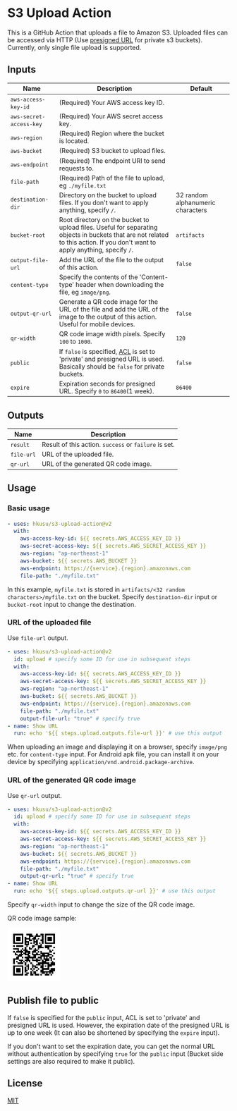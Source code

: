 # S3 Upload Action

This is a GitHub Action that uploads a file to Amazon S3.
Uploaded files can be accessed via HTTP (Use [presigned URL](https://docs.aws.amazon.com/AmazonS3/latest/userguide/ShareObjectPreSignedURL.html) for private s3 buckets).
Currently, only single file upload is supported.

## Inputs

| Name                    | Description                                                                                                                                                                                                        | Default                           |
| ----------------------- | ------------------------------------------------------------------------------------------------------------------------------------------------------------------------------------------------------------------ | --------------------------------- |
| `aws-access-key-id`     | (Required) Your AWS access key ID.                                                                                                                                                                                 |                                   |
| `aws-secret-access-key` | (Required) Your AWS secret access key.                                                                                                                                                                             |                                   |
| `aws-region`            | (Required) Region where the bucket is located.                                                                                                                                                                     |                                   |
| `aws-bucket`            | (Required) S3 bucket to upload files.                                                                                                                                                                              |                                   |
| `aws-endpoint`          | (Required) The endpoint URI to send requests to.                                                                                                                                                                   |                                   |
| `file-path`             | (Required) Path of the file to upload, eg `./myfile.txt`                                                                                                                                                           |                                   |
| `destination-dir`       | Directory on the bucket to upload files. If you don't want to apply anything, specify `/`.                                                                                                                         | 32 random alphanumeric characters |
| `bucket-root`           | Root directory on the bucket to upload files. Useful for separating objects in buckets that are not related to this action. If you don't want to apply anything, specify `/`.                                      | `artifacts`                       |
| `output-file-url`       | Add the URL of the file to the output of this action.                                                                                                                                                              | `false`                           |
| `content-type`          | Specify the contents of the 'Content-type' header when downloading the file, eg `image/png`.                                                                                                                       |                                   |
| `output-qr-url`         | Generate a QR code image for the URL of the file and add the URL of the image to the output of this action. Useful for mobile devices.                                                                             | `false`                           |
| `qr-width`              | QR code image width pixels. Specify `100` to `1000`.                                                                                                                                                               | `120`                             |
| `public`                | If `false` is specified, [ACL](https://docs.aws.amazon.com/AmazonS3/latest/userguide/acl-overview.html#canned-acl) is set to 'private' and presigned URL is used. Basically should be `false` for private buckets. | `false`                           |
| `expire`                | Expiration seconds for presigned URL. Specify `0` to `86400`(1 week).                                                                                                                                              | `86400`                           |

## Outputs

| Name       | Description                                           |
| ---------- | ----------------------------------------------------- |
| `result`   | Result of this action. `success` or `failure` is set. |
| `file-url` | URL of the uploaded file.                             |
| `qr-url`   | URL of the generated QR code image.                   |

## Usage

### Basic usage

```yaml
- uses: hkusu/s3-upload-action@v2
  with:
    aws-access-key-id: ${{ secrets.AWS_ACCESS_KEY_ID }}
    aws-secret-access-key: ${{ secrets.AWS_SECRET_ACCESS_KEY }}
    aws-region: "ap-northeast-1"
    aws-bucket: ${{ secrets.AWS_BUCKET }}
    aws-endpoint: https://{service}.{region}.amazonaws.com
    file-path: "./myfile.txt"
```

In this example, `myfile.txt` is stored in `artifacts/<32 random characters>/myfile.txt` on the bucket.
Specify `destination-dir` input or `bucket-root` input to change the destination.

### URL of the uploaded file

Use `file-url` output.

```yaml
- uses: hkusu/s3-upload-action@v2
  id: upload # specify some ID for use in subsequent steps
  with:
    aws-access-key-id: ${{ secrets.AWS_ACCESS_KEY_ID }}
    aws-secret-access-key: ${{ secrets.AWS_SECRET_ACCESS_KEY }}
    aws-region: "ap-northeast-1"
    aws-bucket: ${{ secrets.AWS_BUCKET }}
    aws-endpoint: https://{service}.{region}.amazonaws.com
    file-path: "./myfile.txt"
    output-file-url: "true" # specify true
- name: Show URL
  run: echo '${{ steps.upload.outputs.file-url }}' # use this output
```

When uploading an image and displaying it on a browser, specify `image/png` etc. for `content-type` input.
For Android apk file, you can install it on your device by specifying `application/vnd.android.package-archive`.

### URL of the generated QR code image

Use `qr-url` output.

```yaml
- uses: hkusu/s3-upload-action@v2
  id: upload # specify some ID for use in subsequent steps
  with:
    aws-access-key-id: ${{ secrets.AWS_ACCESS_KEY_ID }}
    aws-secret-access-key: ${{ secrets.AWS_SECRET_ACCESS_KEY }}
    aws-region: "ap-northeast-1"
    aws-bucket: ${{ secrets.AWS_BUCKET }}
    aws-endpoint: https://{service}.{region}.amazonaws.com
    file-path: "./myfile.txt"
    output-qr-url: "true" # specify true
- name: Show URL
  run: echo '${{ steps.upload.outputs.qr-url }}' # use this output
```

Specify `qr-width` input to change the size of the QR code image.

QR code image sample:

![image](doc/qr.png)

## Publish file to public

If `false` is specified for the `public` input, ACL is set to 'private' and presigned URL is used.
However, the expiration date of the presigned URL is up to one week (It can also be shortened by specifying the `expire` input).

If you don't want to set the expiration date, you can get the normal URL without authentication by specifying `true` for the `public` input (Bucket side settings are also required to make it public).

## License

[MIT](LICENSE)
